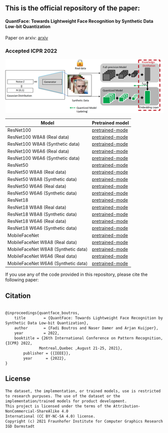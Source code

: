 

## This is the official repository of the paper:
#### QuantFace: Towards Lightweight Face Recognition by Synthetic Data Low-bit Quantization
Paper on arxiv: [arxiv](https://arxiv.org/abs/2206.10526)

### Accepted ICPR 2022

![frmework](./plots/framework.png)




| Model  | Pretrained model|
| ------------- |------------- |
|   ResNet100   |[pretrained-mode](https://drive.google.com/drive/folders/1JRXGS5cs7xdvRZt5sr2UGheQEzzQ0YLv?usp=sharing) |
|   ResNet100 W8A8 (Real data)   |[pretrained-mode](https://drive.google.com/drive/folders/1JRXGS5cs7xdvRZt5sr2UGheQEzzQ0YLv?usp=sharing) |
|   ResNet100 W8A8 (Synthetic data)   |[pretrained-mode](https://drive.google.com/drive/folders/1JRXGS5cs7xdvRZt5sr2UGheQEzzQ0YLv?usp=sharing) |
|   ResNet100 W6A6 (Real data)   |[pretrained-mode](https://drive.google.com/drive/folders/1JRXGS5cs7xdvRZt5sr2UGheQEzzQ0YLv?usp=sharing) |
|   ResNet100 W6A6 (Synthetic data)   |[pretrained-mode](https://drive.google.com/drive/folders/1JRXGS5cs7xdvRZt5sr2UGheQEzzQ0YLv?usp=sharing) |
|   ResNet50   |[pretrained-mode](https://drive.google.com/drive/folders/1JRXGS5cs7xdvRZt5sr2UGheQEzzQ0YLv?usp=sharing) |
|   ResNet50 W8A8 (Real data)   |[pretrained-mode](https://drive.google.com/drive/folders/1JRXGS5cs7xdvRZt5sr2UGheQEzzQ0YLv?usp=sharing) |
|   ResNet50 W8A8 (Synthetic data)   |[pretrained-mode](https://drive.google.com/drive/folders/1JRXGS5cs7xdvRZt5sr2UGheQEzzQ0YLv?usp=sharing) |
|   ResNet50 W6A6 (Real data)   |[pretrained-mode](https://drive.google.com/drive/folders/1JRXGS5cs7xdvRZt5sr2UGheQEzzQ0YLv?usp=sharing) |
|   ResNet50 W6A6 (Synthetic data)   |[pretrained-mode](https://drive.google.com/drive/folders/1JRXGS5cs7xdvRZt5sr2UGheQEzzQ0YLv?usp=sharing) |
|   ResNet18   |[pretrained-mode](https://drive.google.com/drive/folders/1JRXGS5cs7xdvRZt5sr2UGheQEzzQ0YLv?usp=sharing) |
|   ResNet18 W8A8 (Real data)   |[pretrained-mode](https://drive.google.com/drive/folders/1JRXGS5cs7xdvRZt5sr2UGheQEzzQ0YLv?usp=sharing) |
|   ResNet18 W8A8 (Synthetic data)   |[pretrained-mode](https://drive.google.com/drive/folders/1JRXGS5cs7xdvRZt5sr2UGheQEzzQ0YLv?usp=sharing) |
|   ResNet18 W6A6 (Real data)   |[pretrained-mode](https://drive.google.com/drive/folders/1JRXGS5cs7xdvRZt5sr2UGheQEzzQ0YLv?usp=sharing) |
|   ResNet18 W6A6 (Synthetic data)   |[pretrained-mode](https://drive.google.com/drive/folders/1JRXGS5cs7xdvRZt5sr2UGheQEzzQ0YLv?usp=sharing) |
|   MobileFaceNet   |[pretrained-mode](https://drive.google.com/drive/folders/1JRXGS5cs7xdvRZt5sr2UGheQEzzQ0YLv?usp=sharing) |
|   MobileFaceNet W8A8 (Real data)   |[pretrained-mode](https://drive.google.com/drive/folders/1JRXGS5cs7xdvRZt5sr2UGheQEzzQ0YLv?usp=sharing) |
|   MobileFaceNet W8A8 (Synthetic data)   |[pretrained-mode](https://drive.google.com/drive/folders/1JRXGS5cs7xdvRZt5sr2UGheQEzzQ0YLv?usp=sharing) |
|   MobileFaceNet W6A6 (Real data)   |[pretrained-mode](https://drive.google.com/drive/folders/1JRXGS5cs7xdvRZt5sr2UGheQEzzQ0YLv?usp=sharing) |
|   MobileFaceNet W6A6 (Synthetic data)   |[pretrained-mode](https://drive.google.com/drive/folders/1JRXGS5cs7xdvRZt5sr2UGheQEzzQ0YLv?usp=sharing) |



If you use any of the code provided in this repository, please cite the following paper:
## Citation
```

@inproceedings{quantface_boutros,
	title        = {QuantFace: Towards Lightweight Face Recognition by Synthetic Data Low-bit Quantization},
	author       = {Fadi Boutros and Naser Damer and Arjan Kuijper},
	year         = 2022,
	booktitle = {26th International Conference on Pattern Recognition, {ICPR} 2022,
               Montreal,Quebec ,August 21-25, 2021},
        publisher = {{IEEE}},
        year      = {2022},
}
```

## License

```
The dataset, the implementation, or trained models, use is restricted to research purpuses. The use of the dataset or the implementation/trained models for product development.
This project is licensed under the terms of the Attribution-NonCommercial-ShareAlike 4.0 
International (CC BY-NC-SA 4.0) license. 
Copyright (c) 2021 Fraunhofer Institute for Computer Graphics Research IGD Darmstadt
```